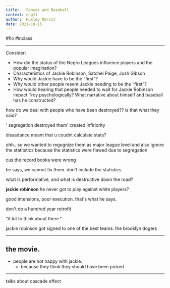 ```yaml
---
title:   Fences and Baseball
context: eng11
author:  Huxley Marvit
date: 2021-10-15
---
```


#flo  #inclass 

***

Consider:
-   How did the status of the Negro Leagues influence players and the popular imagination?
-   Characteristics of Jackie Robinson, Satchel Paige, Josh Gibson
-   Why would Jackie have to be the “first”?
-   Why would other people resent Jackie needing to be the “first”?
-   How would hearing that people needed to wait for Jackie Robinson impact Troy psychologically? What narrative about himself and baseball has he constructed?




how do we deal with people who have been destroyed?? is that what they said?


' segregation destroyed them'
created infiriority

dissadance meant that u coudnt calculate stats?

ohh.. so we wanted to regognize them as major league level and also ignore the statitstics because the statistics were flawed due to segregation

cus the record books were wrong

he says, we cannot fix them. don't include the statistics

what is performative, and what is destructive down the road?

**jackie robinson**
he never got to play against white players?

good intensions, poor execution. that's what he says.

don't do a hundred year retrofit

"A lot to think about there."

jackie robinson got signed to one of the best teams: the brooklyn dogers

***
## the movie.

- people are not happy with jackie. 
	- because they think they should have been picked

***

talks about cascade effect









